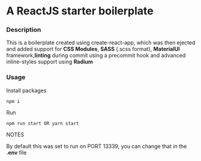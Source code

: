# A ReactJS starter boilerplate

### Description

This is a boilerplate created using create-react-app, which was then ejected and added support for **CSS Modules**, **SASS** (.scss format), **MaterialUI** framework,**linting** during commit using a precommit hook and advanced inline-styles support using **Radium**

### Usage 

Install packages

```
npm i
```

Run

```
npm run start OR yarn start
```

NOTES

By default this was set to run on PORT 13339, you can change that in the **.env** file